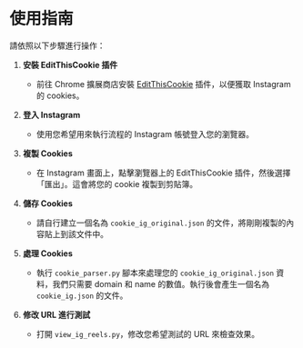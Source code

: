 # 使用指南

請依照以下步驟進行操作：

1. **安裝 EditThisCookie 插件**
   - 前往 Chrome 擴展商店安裝 [EditThisCookie](https://chrome.google.com/webstore/detail/editthiscookie) 插件，以便獲取 Instagram 的 cookies。

2. **登入 Instagram**
   - 使用您希望用來執行流程的 Instagram 帳號登入您的瀏覽器。

3. **複製 Cookies**
   - 在 Instagram 畫面上，點擊瀏覽器上的 EditThisCookie 插件，然後選擇「匯出」。這會將您的 cookie 複製到剪貼簿。

4. **儲存 Cookies**
   - 請自行建立一個名為 `cookie_ig_original.json` 的文件，將剛剛複製的內容貼上到該文件中。

5. **處理 Cookies**
   - 執行 `cookie_parser.py` 腳本來處理您的 `cookie_ig_original.json` 資料，我們只需要 domain 和 name 的數值。執行後會產生一個名為 `cookie_ig.json` 的文件。

6. **修改 URL 進行測試**
   - 打開 `view_ig_reels.py`，修改您希望測試的 URL 來檢查效果。